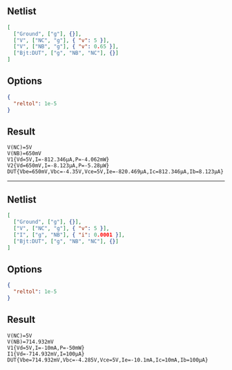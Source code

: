 ## Netlist

```json
[
  ["Ground", ["g"], {}],
  ["V", ["NC", "g"], { "v": 5 }],
  ["V", ["NB", "g"], { "v": 0.65 }],
  ["Bjt:DUT", ["g", "NB", "NC"], {}]
]
```

## Options

```json
{
  "reltol": 1e-5
}
```

## Result

```text
V(NC)=5V
V(NB)=650mV
V1{Vd=5V,I=-812.346μA,P=-4.062mW}
V2{Vd=650mV,I=-8.123μA,P=-5.28μW}
DUT{Vbe=650mV,Vbc=-4.35V,Vce=5V,Ie=-820.469μA,Ic=812.346μA,Ib=8.123μA}
```

---

## Netlist

```json
[
  ["Ground", ["g"], {}],
  ["V", ["NC", "g"], { "v": 5 }],
  ["I", ["g", "NB"], { "i": 0.0001 }],
  ["Bjt:DUT", ["g", "NB", "NC"], {}]
]
```

## Options

```json
{
  "reltol": 1e-5
}
```

## Result

```text
V(NC)=5V
V(NB)=714.932mV
V1{Vd=5V,I=-10mA,P=-50mW}
I1{Vd=-714.932mV,I=100μA}
DUT{Vbe=714.932mV,Vbc=-4.285V,Vce=5V,Ie=-10.1mA,Ic=10mA,Ib=100μA}
```
